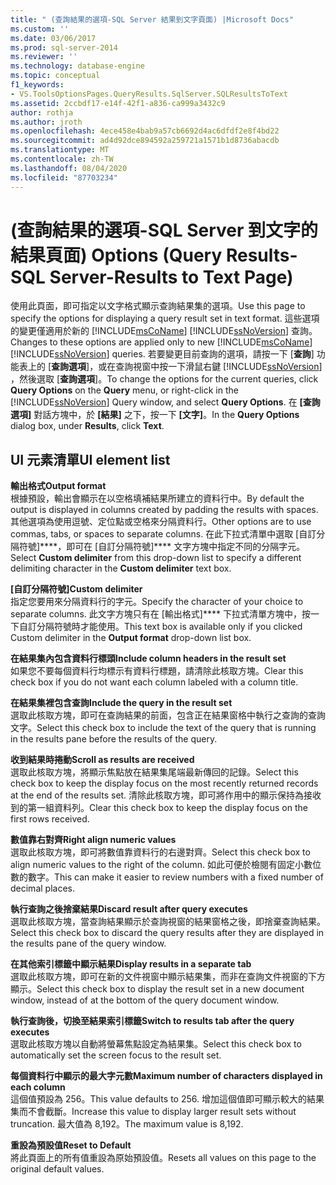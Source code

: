 ```yaml
---
title: " (查詢結果的選項-SQL Server 結果到文字頁面) |Microsoft Docs"
ms.custom: ''
ms.date: 03/06/2017
ms.prod: sql-server-2014
ms.reviewer: ''
ms.technology: database-engine
ms.topic: conceptual
f1_keywords:
- VS.ToolsOptionsPages.QueryResults.SqlServer.SQLResultsToText
ms.assetid: 2ccbdf17-e14f-42f1-a836-ca999a3432c9
author: rothja
ms.author: jroth
ms.openlocfilehash: 4ece458e4bab9a57cb6692d4ac6dfdf2e8f4bd22
ms.sourcegitcommit: ad4d92dce894592a259721a1571b1d8736abacdb
ms.translationtype: MT
ms.contentlocale: zh-TW
ms.lasthandoff: 08/04/2020
ms.locfileid: "87703234"
---
```

# <a name="options-query-results-sql-server-results-to-text-page"></a><span data-ttu-id="45c69-102"> (查詢結果的選項-SQL Server 到文字的結果頁面) </span><span class="sxs-lookup"><span data-stu-id="45c69-102">Options (Query Results-SQL Server-Results to Text Page)</span></span>
  <span data-ttu-id="45c69-103">使用此頁面，即可指定以文字格式顯示查詢結果集的選項。</span><span class="sxs-lookup"><span data-stu-id="45c69-103">Use this page to specify the options for displaying a query result set in text format.</span></span> <span data-ttu-id="45c69-104">這些選項的變更僅適用於新的 [!INCLUDE[msCoName](../includes/msconame-md.md)] [!INCLUDE[ssNoVersion](../includes/ssnoversion-md.md)] 查詢。</span><span class="sxs-lookup"><span data-stu-id="45c69-104">Changes to these options are applied only to new [!INCLUDE[msCoName](../includes/msconame-md.md)] [!INCLUDE[ssNoVersion](../includes/ssnoversion-md.md)] queries.</span></span> <span data-ttu-id="45c69-105">若要變更目前查詢的選項，請按一下 [**查詢**] 功能表上的 [**查詢選項**]，或在查詢視窗中按一下滑鼠右鍵 [!INCLUDE[ssNoVersion](../includes/ssnoversion-md.md)] ，然後選取 [**查詢選項**]。</span><span class="sxs-lookup"><span data-stu-id="45c69-105">To change the options for the current queries, click **Query Options** on the **Query** menu, or right-click in the [!INCLUDE[ssNoVersion](../includes/ssnoversion-md.md)] Query window, and select **Query Options**.</span></span> <span data-ttu-id="45c69-106">在 **[查詢選項]** 對話方塊中，於 **[結果]** 之下，按一下 **[文字]**。</span><span class="sxs-lookup"><span data-stu-id="45c69-106">In the **Query Options** dialog box, under **Results**, click **Text**.</span></span>  
  
## <a name="ui-element-list"></a><span data-ttu-id="45c69-107">UI 元素清單</span><span class="sxs-lookup"><span data-stu-id="45c69-107">UI element list</span></span>  
 <span data-ttu-id="45c69-108">**輸出格式**</span><span class="sxs-lookup"><span data-stu-id="45c69-108">**Output format**</span></span>  
 <span data-ttu-id="45c69-109">根據預設，輸出會顯示在以空格填補結果所建立的資料行中。</span><span class="sxs-lookup"><span data-stu-id="45c69-109">By default the output is displayed in columns created by padding the results with spaces.</span></span> <span data-ttu-id="45c69-110">其他選項為使用逗號、定位點或空格來分隔資料行。</span><span class="sxs-lookup"><span data-stu-id="45c69-110">Other options are to use commas, tabs, or spaces to separate columns.</span></span> <span data-ttu-id="45c69-111">在此下拉式清單中選取 [自訂分隔符號]\*\*\*\*，即可在 [自訂分隔符號]\*\*\*\* 文字方塊中指定不同的分隔字元。</span><span class="sxs-lookup"><span data-stu-id="45c69-111">Select **Custom delimiter** from this drop-down list to specify a different delimiting character in the **Custom delimiter** text box.</span></span>  
  
 <span data-ttu-id="45c69-112">**[自訂分隔符號]**</span><span class="sxs-lookup"><span data-stu-id="45c69-112">**Custom delimiter**</span></span>  
 <span data-ttu-id="45c69-113">指定您要用來分隔資料行的字元。</span><span class="sxs-lookup"><span data-stu-id="45c69-113">Specify the character of your choice to separate columns.</span></span> <span data-ttu-id="45c69-114">此文字方塊只有在 [輸出格式]\*\*\*\* 下拉式清單方塊中，按一下自訂分隔符號時才能使用。</span><span class="sxs-lookup"><span data-stu-id="45c69-114">This text box is available only if you clicked Custom delimiter in the **Output format** drop-down list box.</span></span>  
  
 <span data-ttu-id="45c69-115">**在結果集內包含資料行標頭**</span><span class="sxs-lookup"><span data-stu-id="45c69-115">**Include column headers in the result set**</span></span>  
 <span data-ttu-id="45c69-116">如果您不要每個資料行均標示有資料行標題，請清除此核取方塊。</span><span class="sxs-lookup"><span data-stu-id="45c69-116">Clear this check box if you do not want each column labeled with a column title.</span></span>  
  
 <span data-ttu-id="45c69-117">**在結果集裡包含查詢**</span><span class="sxs-lookup"><span data-stu-id="45c69-117">**Include the query in the result set**</span></span>  
 <span data-ttu-id="45c69-118">選取此核取方塊，即可在查詢結果的前面，包含正在結果窗格中執行之查詢的查詢文字。</span><span class="sxs-lookup"><span data-stu-id="45c69-118">Select this check box to include the text of the query that is running in the results pane before the results of the query.</span></span>  
  
 <span data-ttu-id="45c69-119">**收到結果時捲動**</span><span class="sxs-lookup"><span data-stu-id="45c69-119">**Scroll as results are received**</span></span>  
 <span data-ttu-id="45c69-120">選取此核取方塊，將顯示焦點放在結果集尾端最新傳回的記錄。</span><span class="sxs-lookup"><span data-stu-id="45c69-120">Select this check box to keep the display focus on the most recently returned records at the end of the results set.</span></span> <span data-ttu-id="45c69-121">清除此核取方塊，即可將作用中的顯示保持為接收到的第一組資料列。</span><span class="sxs-lookup"><span data-stu-id="45c69-121">Clear this check box to keep the display focus on the first rows received.</span></span>  
  
 <span data-ttu-id="45c69-122">**數值靠右對齊**</span><span class="sxs-lookup"><span data-stu-id="45c69-122">**Right align numeric values**</span></span>  
 <span data-ttu-id="45c69-123">選取此核取方塊，即可將數值靠資料行的右邊對齊。</span><span class="sxs-lookup"><span data-stu-id="45c69-123">Select this check box to align numeric values to the right of the column.</span></span> <span data-ttu-id="45c69-124">如此可便於檢閱有固定小數位數的數字。</span><span class="sxs-lookup"><span data-stu-id="45c69-124">This can make it easier to review numbers with a fixed number of decimal places.</span></span>  
  
 <span data-ttu-id="45c69-125">**執行查詢之後捨棄結果**</span><span class="sxs-lookup"><span data-stu-id="45c69-125">**Discard result after query executes**</span></span>  
 <span data-ttu-id="45c69-126">選取此核取方塊，當查詢結果顯示於查詢視窗的結果窗格之後，即捨棄查詢結果。</span><span class="sxs-lookup"><span data-stu-id="45c69-126">Select this check box to discard the query results after they are displayed in the results pane of the query window.</span></span>  
  
 <span data-ttu-id="45c69-127">**在其他索引標籤中顯示結果**</span><span class="sxs-lookup"><span data-stu-id="45c69-127">**Display results in a separate tab**</span></span>  
 <span data-ttu-id="45c69-128">選取此核取方塊，即可在新的文件視窗中顯示結果集，而非在查詢文件視窗的下方顯示。</span><span class="sxs-lookup"><span data-stu-id="45c69-128">Select this check box to display the result set in a new document window, instead of at the bottom of the query document window.</span></span>  
  
 <span data-ttu-id="45c69-129">**執行查詢後，切換至結果索引標籤**</span><span class="sxs-lookup"><span data-stu-id="45c69-129">**Switch to results tab after the query executes**</span></span>  
 <span data-ttu-id="45c69-130">選取此核取方塊以自動將螢幕焦點設定為結果集。</span><span class="sxs-lookup"><span data-stu-id="45c69-130">Select this check box to automatically set the screen focus to the result set.</span></span>  
  
 <span data-ttu-id="45c69-131">**每個資料行中顯示的最大字元數**</span><span class="sxs-lookup"><span data-stu-id="45c69-131">**Maximum number of characters displayed in each column**</span></span>  
 <span data-ttu-id="45c69-132">這個值預設為 256。</span><span class="sxs-lookup"><span data-stu-id="45c69-132">This value defaults to 256.</span></span> <span data-ttu-id="45c69-133">增加這個值即可顯示較大的結果集而不會截斷。</span><span class="sxs-lookup"><span data-stu-id="45c69-133">Increase this value to display larger result sets without truncation.</span></span> <span data-ttu-id="45c69-134">最大值為 8,192。</span><span class="sxs-lookup"><span data-stu-id="45c69-134">The maximum value is 8,192.</span></span>  
  
 <span data-ttu-id="45c69-135">**重設為預設值**</span><span class="sxs-lookup"><span data-stu-id="45c69-135">**Reset to Default**</span></span>  
 <span data-ttu-id="45c69-136">將此頁面上的所有值重設為原始預設值。</span><span class="sxs-lookup"><span data-stu-id="45c69-136">Resets all values on this page to the original default values.</span></span>  
  
  
